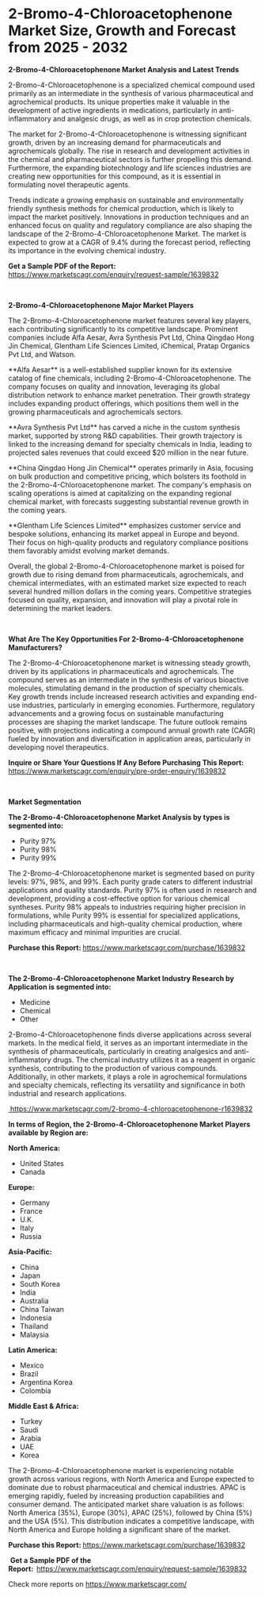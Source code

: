<p><h1>2-Bromo-4-Chloroacetophenone Market Size, Growth and Forecast from 2025 - 2032</h1></p><p><strong>2-Bromo-4-Chloroacetophenone Market Analysis and Latest Trends</strong></p>
<p><p>2-Bromo-4-Chloroacetophenone is a specialized chemical compound used primarily as an intermediate in the synthesis of various pharmaceutical and agrochemical products. Its unique properties make it valuable in the development of active ingredients in medications, particularly in anti-inflammatory and analgesic drugs, as well as in crop protection chemicals.</p><p>The market for 2-Bromo-4-Chloroacetophenone is witnessing significant growth, driven by an increasing demand for pharmaceuticals and agrochemicals globally. The rise in research and development activities in the chemical and pharmaceutical sectors is further propelling this demand. Furthermore, the expanding biotechnology and life sciences industries are creating new opportunities for this compound, as it is essential in formulating novel therapeutic agents.</p><p>Trends indicate a growing emphasis on sustainable and environmentally friendly synthesis methods for chemical production, which is likely to impact the market positively. Innovations in production techniques and an enhanced focus on quality and regulatory compliance are also shaping the landscape of the 2-Bromo-4-Chloroacetophenone Market. The market is expected to grow at a CAGR of 9.4% during the forecast period, reflecting its importance in the evolving chemical industry.</p></p>
<p><strong>Get a Sample PDF of the Report:&nbsp;</strong> <a href="https://www.marketscagr.com/enquiry/request-sample/1639832?utm_campaign=2180&utm_medium=2&utm_source=Github&utm_content=ia&utm_term=01022025&utm_id=2-bromo-4-chloroacetophenone">https://www.marketscagr.com/enquiry/request-sample/1639832</a></p>
<p>&nbsp;</p>
<p><strong>2-Bromo-4-Chloroacetophenone Major Market Players</strong></p>
<p><p>The 2-Bromo-4-Chloroacetophenone market features several key players, each contributing significantly to its competitive landscape. Prominent companies include Alfa Aesar, Avra Synthesis Pvt Ltd, China Qingdao Hong Jin Chemical, Glentham Life Sciences Limited, iChemical, Pratap Organics Pvt Ltd, and Watson.</p><p>**Alfa Aesar** is a well-established supplier known for its extensive catalog of fine chemicals, including 2-Bromo-4-Chloroacetophenone. The company focuses on quality and innovation, leveraging its global distribution network to enhance market penetration. Their growth strategy includes expanding product offerings, which positions them well in the growing pharmaceuticals and agrochemicals sectors.</p><p>**Avra Synthesis Pvt Ltd** has carved a niche in the custom synthesis market, supported by strong R&D capabilities. Their growth trajectory is linked to the increasing demand for specialty chemicals in India, leading to projected sales revenues that could exceed $20 million in the near future.</p><p>**China Qingdao Hong Jin Chemical** operates primarily in Asia, focusing on bulk production and competitive pricing, which bolsters its foothold in the 2-Bromo-4-Chloroacetophenone market. The company's emphasis on scaling operations is aimed at capitalizing on the expanding regional chemical market, with forecasts suggesting substantial revenue growth in the coming years.</p><p>**Glentham Life Sciences Limited** emphasizes customer service and bespoke solutions, enhancing its market appeal in Europe and beyond. Their focus on high-quality products and regulatory compliance positions them favorably amidst evolving market demands.</p><p>Overall, the global 2-Bromo-4-Chloroacetophenone market is poised for growth due to rising demand from pharmaceuticals, agrochemicals, and chemical intermediates, with an estimated market size expected to reach several hundred million dollars in the coming years. Competitive strategies focused on quality, expansion, and innovation will play a pivotal role in determining the market leaders.</p></p>
<p>&nbsp;</p>
<p><strong>What Are The Key Opportunities For 2-Bromo-4-Chloroacetophenone Manufacturers?</strong></p>
<p><p>The 2-Bromo-4-Chloroacetophenone market is witnessing steady growth, driven by its applications in pharmaceuticals and agrochemicals. The compound serves as an intermediate in the synthesis of various bioactive molecules, stimulating demand in the production of specialty chemicals. Key growth trends include increased research activities and expanding end-use industries, particularly in emerging economies. Furthermore, regulatory advancements and a growing focus on sustainable manufacturing processes are shaping the market landscape. The future outlook remains positive, with projections indicating a compound annual growth rate (CAGR) fueled by innovation and diversification in application areas, particularly in developing novel therapeutics.</p></p>
<p><strong>Inquire or Share Your Questions If Any Before Purchasing This Report:</strong> <a href="https://www.marketscagr.com/enquiry/pre-order-enquiry/1639832?utm_campaign=2180&utm_medium=2&utm_source=Github&utm_content=ia&utm_term=01022025&utm_id=2-bromo-4-chloroacetophenone">https://www.marketscagr.com/enquiry/pre-order-enquiry/1639832</a></p>
<p>&nbsp;</p>
<p><strong>Market Segmentation</strong></p>
<p><strong>The 2-Bromo-4-Chloroacetophenone Market Analysis by types is segmented into:</strong></p>
<p><ul><li>Purity 97%</li><li>Purity 98%</li><li>Purity 99%</li></ul></p>
<p><p>The 2-Bromo-4-Chloroacetophenone market is segmented based on purity levels: 97%, 98%, and 99%. Each purity grade caters to different industrial applications and quality standards. Purity 97% is often used in research and development, providing a cost-effective option for various chemical syntheses. Purity 98% appeals to industries requiring higher precision in formulations, while Purity 99% is essential for specialized applications, including pharmaceuticals and high-quality chemical production, where maximum efficacy and minimal impurities are crucial.</p></p>
<p><strong>Purchase this Report:&nbsp;</strong><a href="https://www.marketscagr.com/purchase/1639832?utm_campaign=2180&utm_medium=2&utm_source=Github&utm_content=ia&utm_term=01022025&utm_id=2-bromo-4-chloroacetophenone">https://www.marketscagr.com/purchase/1639832</a></p>
<p>&nbsp;</p>
<p><strong>The 2-Bromo-4-Chloroacetophenone Market Industry Research by Application is segmented into:</strong></p>
<p><ul><li>Medicine</li><li>Chemical</li><li>Other</li></ul></p>
<p><p>2-Bromo-4-Chloroacetophenone finds diverse applications across several markets. In the medical field, it serves as an important intermediate in the synthesis of pharmaceuticals, particularly in creating analgesics and anti-inflammatory drugs. The chemical industry utilizes it as a reagent in organic synthesis, contributing to the production of various compounds. Additionally, in other markets, it plays a role in agrochemical formulations and specialty chemicals, reflecting its versatility and significance in both industrial and research applications.</p></p>
<p><a href="https://www.marketscagr.com/2-bromo-4-chloroacetophenone-r1639832?utm_campaign=2180&utm_medium=2&utm_source=Github&utm_content=ia&utm_term=01022025&utm_id=2-bromo-4-chloroacetophenone">&nbsp;https://www.marketscagr.com/2-bromo-4-chloroacetophenone-r1639832</a></p>
<p><strong>In terms of Region, the 2-Bromo-4-Chloroacetophenone Market Players available by Region are:</strong></p>
<p>
    <p> <strong> North America: </strong>
        <ul>
            <li>United States</li>
            <li>Canada</li>
        </ul>
        </p> 
    <p> <strong> Europe: </strong>
        <ul>
            <li>Germany</li>
            <li>France</li>
            <li>U.K.</li>
            <li>Italy</li>
            <li>Russia</li>
        </ul>
        </p> 
    <p> <strong> Asia-Pacific: </strong>
        <ul>
            <li>China</li>
            <li>Japan</li>
            <li>South Korea</li>
            <li>India</li>
            <li>Australia</li>
            <li>China Taiwan</li>
            <li>Indonesia</li>
            <li>Thailand</li>
            <li>Malaysia</li>
        </ul>
        </p> 
    <p> <strong> Latin America: </strong>
        <ul>
            <li>Mexico</li>
            <li>Brazil</li>
            <li>Argentina Korea</li>
            <li>Colombia</li>
        </ul>
        </p> 
    <p> <strong> Middle East & Africa: </strong>
        <ul>
            <li>Turkey</li>
            <li>Saudi</li>
            <li>Arabia</li>
            <li>UAE</li>
            <li>Korea</li>
        </ul>
    </p>
    </p>
<p><p>The 2-Bromo-4-Chloroacetophenone market is experiencing notable growth across various regions, with North America and Europe expected to dominate due to robust pharmaceutical and chemical industries. APAC is emerging rapidly, fueled by increasing production capabilities and consumer demand. The anticipated market share valuation is as follows: North America (35%), Europe (30%), APAC (25%), followed by China (5%) and the USA (5%). This distribution indicates a competitive landscape, with North America and Europe holding a significant share of the market.</p></p>
<p><strong>Purchase this Report: </strong><a href="https://www.marketscagr.com/purchase/1639832?utm_campaign=2180&utm_medium=2&utm_source=Github&utm_content=ia&utm_term=01022025&utm_id=2-bromo-4-chloroacetophenone">https://www.marketscagr.com/purchase/1639832</a></p>
<p>&nbsp;<strong>Get a Sample PDF of the Report:&nbsp;&nbsp;</strong><a href="https://www.marketscagr.com/enquiry/request-sample/1639832?utm_campaign=2180&utm_medium=2&utm_source=Github&utm_content=ia&utm_term=01022025&utm_id=2-bromo-4-chloroacetophenone">https://www.marketscagr.com/enquiry/request-sample/1639832</a></p>
<p><strong></strong></p>
<p>Check more reports on <a href="https://www.marketscagr.com/?utm_campaign=2180&utm_medium=2&utm_source=Github&utm_content=ia&utm_term=01022025&utm_id=2-bromo-4-chloroacetophenone">https://www.marketscagr.com/</a></p>